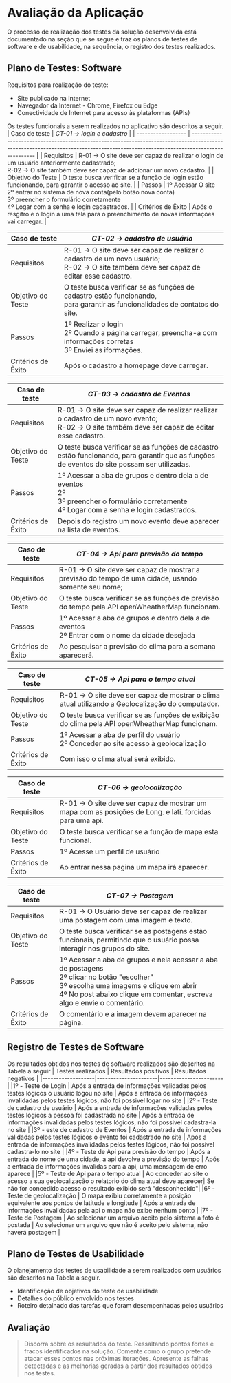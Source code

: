 # Avaliação da Aplicação

O processo de realização dos testes da solução desenvolvida está documentado na seção
que se segue e traz os planos de testes de software e de usabilidade, na sequência, o
registro dos testes realizados.

## Plano de Testes: Software
Requisitos para realização do teste:
- Site publicado na Internet
- Navegador da Internet - Chrome, Firefox ou Edge
- Conectividade de Internet para acesso às plataformas (APIs)

Os testes funcionais a serem realizados no aplicativo são descritos a seguir.
| Caso de teste      | *CT-01 -> login e cadastro*                                                                                                                                                       |
| ------------------ | --------------------------------------------------------------------------------------------------------------------------------------------------------------------------------- |
| Requisitos         | R-01 -> O site deve ser capaz de realizar o login de um usuário anteriormente cadastrado;<br /> R-02 -> O site também deve ser capaz de adcionar um novo cadastro.                |
| Objetivo do Teste  | O teste busca verificar se a função de login estão funcionando, para garantir o acesso ao site.                                                                                   |
| Passos             | 1º Acessar O site <br /> 2º entrar no sistema de nova conta(pelo botão nova conta) <br /> 3º preencher o formulário corretamente <br /> 4º Logar com a senha e login cadastrados. |
| Critérios de Êxito | Após o resgitro e o login a uma tela para o preenchimento de novas informações vai carregar.                                                                                      |

| Caso de teste      | *CT-02 -> cadastro de usuário*                                                                                                               |
| ------------------ | -------------------------------------------------------------------------------------------------------------------------------------------- |
| Requisitos         | R-01 -> O site deve ser capaz de realizar o cadastro de um novo usuário;<br /> R-02 -> O site também deve ser capaz de editar esse cadastro. |
| Objetivo do Teste  | O teste busca verificar se as funções de cadastro estão funcionando,<br /> para garantir as funcionalidades de contatos do site.             |
| Passos             | 1º Realizar o login <br /> 2º Quando a página carregar, preencha-a com informações corretas  <br /> 3º Enviei as iformações.                 |
| Critérios de Êxito | Após o cadastro a homepage deve carregar.                                                                                                    |



| Caso de teste      | *CT-03 -> cadastro de Eventos*                                                                                                                      |
| ------------------ | --------------------------------------------------------------------------------------------------------------------------------------------------- |
| Requisitos         | R-01 -> O site deve ser capaz de realizar realizar o cadastro de um novo evento;<br /> R-02 -> O site também deve ser capaz de editar esse cadastro.|
| Objetivo do Teste  | O teste busca verificar se as funções de cadastro estão funcionando, para garantir que as funções de eventos do site possam ser utilizadas. |
| Passos             | 1º Acessar a aba de grupos e dentro dela a de eventos <br /> 2º  <br /> 3º preencher o formulário corretamente <br /> 4º Logar com a senha e login cadastrados. |
| Critérios de Êxito | Depois do registro um novo evento deve aparecer na lista de eventos.                                              |



| Caso de teste      | *CT-04 -> Api para previsão do tempo*                                                                             |
| ------------------ | ----------------------------------------------------------------------------------------------------------------- |
| Requisitos         | R-01 -> O site deve ser capaz de mostrar a previsão do tempo de uma cidade, usando somente seu nome;              |
| Objetivo do Teste  | O teste busca verificar se as funções de previsão do tempo pela API openWheatherMap funcionam.                    |
| Passos             | 1º Acessar a aba de grupos e dentro dela a de eventos <br /> 2º Entrar com o nome da cidade desejada              |
| Critérios de Êxito | Ao pesquisar a previsão do clima para a semana aparecerá.                                                         |





| Caso de teste      | *CT-05 -> Api para o tempo atual*                                                                                                                                                     |
| ------------------ | -------------------------------------------------------------------------------------------------------------- |
| Requisitos         | R-01 -> O site deve ser capaz de mostrar o clima atual utilizando a Geolocalização do computador.              |
| Objetivo do Teste  | O teste busca verificar se as funções de exibição do clima pela API openWheatherMap funcionam.                 |
| Passos             | 1º Acessar a aba de perfil do usuário <br /> 2º Conceder ao site acesso à geolocalização                       |
| Critérios de Êxito | Com isso o clima atual será exibido.                                                                           |

| Caso de teste      | *CT-06 -> geolocalização*                                                                                        |
| ------------------ | ---------------------------------------------------------------------------------------------------------------- |
| Requisitos         | R-01 -> O site deve ser capaz de mostrar um mapa com as posições de Long. e lati. forcidas para uma api.         |
| Objetivo do Teste  | O teste busca verificar se a função de mapa esta funcional.                                                      |
| Passos             | 1º Acesse um perfil de usuário                                                                                   |
| Critérios de Êxito | Ao entrar nessa pagina um mapa irá aparecer.                                                                     |
                                                                         
| Caso de teste      | *CT-07 -> Postagem*                                                                                                                                                     |
| ------------------ | ------------------------------------------------------------------------------------------------------------------------------------------------------------------------------- |
| Requisitos         | R-01 -> O Usuário deve ser capaz de realizar uma postagem com uma imagem e texto.                                          |
| Objetivo do Teste  | O teste busca verificar se as postagens estão funcionais, permitindo que o usuário possa interagir nos grupos do site.     |
| Passos             | 1º Acessar a aba de grupos e nela acessar a aba de postagens<br /> 2º clicar no botão "escolher"<br /> 3º escolha uma imagems e clique em abrir <br /> 4º No post abaixo clique em comentar, escreva algo e envie o comentário.                                                                             |
| Critérios de Êxito | O comentário e a imagem devem aparecer na página.                                                                          |



## Registro de Testes de Software
Os resultados obtidos nos testes de software realizados são descritos na Tabela a seguir
  | Testes realizados | Resultados positivos |  Resultados negativos |
  |-------------------|----------------------|-----------------------|
  |1º - Teste de Login  | Após a entrada de informações validadas pelos testes lógicos o usuário logou no site | Após a entrada de informações invalidadas pelos testes lógicos, não foi possivel logar no site |
  |2º - Teste de cadastro de usuário | Após a entrada de informações validadas pelos testes lógicos a pessoa foi cadastrada no site | Após a entrada de informações invalidadas pelos testes lógicos, não foi possivel cadastra-la no site |
  |3º - este de cadastro de Eventos | Após a entrada de informações validadas pelos testes lógicos o evento foi cadastrado no site | Após a entrada de informações invalidadas pelos testes lógicos, não foi possivel cadastra-lo no site | 
  |4º - Teste de Api para previsão do tempo | Após a entrada do nome de uma cidade, a api devolve a previsão do tempo | Após a entrada de informações invalidas para a api, uma mensagem de erro aparece |
  |5º - Teste de Api para o tempo atual | Ao conceder ao site o acesso a sua geolocalização o relatorio do clima atual deve aparecer| Se não for concedido acesso o resultado exibido será "desconhecido"|
  |6º - Teste de geolocalização | O mapa exibiu corretamente a posição equivalente aos pontos de latitude e longitude | Após a entrada de informações invalidadas pela api o mapa não exibe nenhum ponto |
  |7º - Teste de Postagem | Ao selecionar um arquivo aceito pelo sistema a foto é postada | Ao selecionar um arquivo que não é aceito pelo sistema, não haverá postagem |

## Plano de Testes de Usabilidade
  O planejamento dos testes de usabilidade a serem realizados com usuários são descritos na Tabela a seguir.
- Identificação de objetivos do teste de usabilidade
- Detalhes do público envolvido nos testes
- Roteiro detalhado das tarefas que foram desempenhadas pelos usuários

 
## Avaliação
> Discorra sobre os resultados do teste. Ressaltando pontos fortes e
> fracos identificados na solução. Comente como o grupo pretende atacar
> esses pontos nas próximas iterações. Apresente as falhas detectadas e
> as melhorias geradas a partir dos resultados obtidos nos testes.
